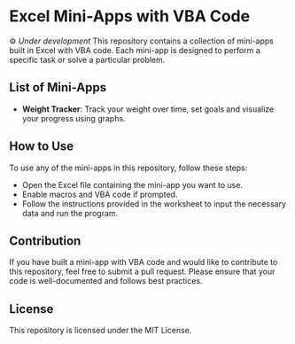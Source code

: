 


# Excel Mini-Apps with VBA Code
⚙️ _Under development_
This repository contains a collection of mini-apps built in Excel with VBA code. Each mini-app is designed to perform a specific task or solve a particular problem.

## List of Mini-Apps
- **Weight Tracker**: Track your weight over time, set goals and visualize your progress using graphs.

## How to Use
To use any of the mini-apps in this repository, follow these steps:
- Open the Excel file containing the mini-app you want to use.
- Enable macros and VBA code if prompted.
- Follow the instructions provided in the worksheet to input the necessary data and run the program.

## Contribution
If you have built a mini-app with VBA code and would like to contribute to this repository, feel free to submit a pull request. Please ensure that your code is well-documented and follows best practices.

## License
This repository is licensed under the MIT License.
